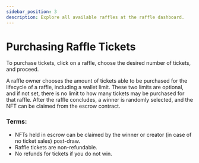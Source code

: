 ```yaml
---
sidebar_position: 3
description: Explore all available raffles at the raffle dashboard.
---
```


# Purchasing Raffle Tickets

To purchase tickets, click on a raffle, choose the desired number of tickets, and proceed.

A raffle owner chooses the amount of tickets able to be purchased for the lifecycle of a raffle, including a wallet limit. These two limits are optional, and if not set, there is no limit to how many tickets may be purchased for that raffle. After the raffle concludes, a winner is randomly selected, and the NFT can be claimed from the escrow contract.

### Terms:

* NFTs held in escrow can be claimed by the winner or creator (in case of no ticket sales) post-draw.
* Raffle tickets are non-refundable.
* No refunds for tickets if you do not win.